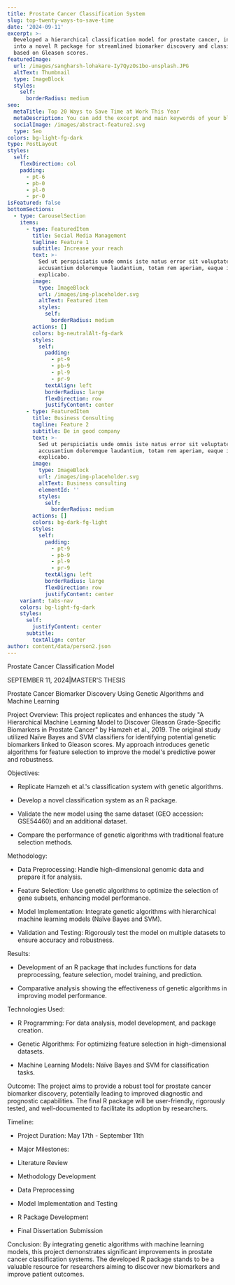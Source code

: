 ```yaml
---
title: Prostate Cancer Classification System
slug: top-twenty-ways-to-save-time
date: '2024-09-11'
excerpt: >-
  Developed a hierarchical classification model for prostate cancer, integrated
  into a novel R package for streamlined biomarker discovery and classification
  based on Gleason scores.
featuredImage:
  url: /images/sangharsh-lohakare-Iy7QyzOs1bo-unsplash.JPG
  altText: Thumbnail
  type: ImageBlock
  styles:
    self:
      borderRadius: medium
seo:
  metaTitle: Top 20 Ways to Save Time at Work This Year
  metaDescription: You can add the excerpt and main keywords of your blog post here.
  socialImage: /images/abstract-feature2.svg
  type: Seo
colors: bg-light-fg-dark
type: PostLayout
styles:
  self:
    flexDirection: col
    padding:
      - pt-6
      - pb-0
      - pl-0
      - pr-0
isFeatured: false
bottomSections:
  - type: CarouselSection
    items:
      - type: FeaturedItem
        title: Social Media Management
        tagline: Feature 1
        subtitle: Increase your reach
        text: >-
          Sed ut perspiciatis unde omnis iste natus error sit voluptatem
          accusantium doloremque laudantium, totam rem aperiam, eaque ipsa quae.
          explicabo.
        image:
          type: ImageBlock
          url: /images/img-placeholder.svg
          altText: Featured item
          styles:
            self:
              borderRadius: medium
        actions: []
        colors: bg-neutralAlt-fg-dark
        styles:
          self:
            padding:
              - pt-9
              - pb-9
              - pl-9
              - pr-9
            textAlign: left
            borderRadius: large
            flexDirection: row
            justifyContent: center
      - type: FeaturedItem
        title: Business Consulting
        tagline: Feature 2
        subtitle: Be in good company
        text: >-
          Sed ut perspiciatis unde omnis iste natus error sit voluptatem
          accusantium doloremque laudantium, totam rem aperiam, eaque ipsa quae.
          explicabo.
        image:
          type: ImageBlock
          url: /images/img-placeholder.svg
          altText: Business consulting
          elementId: ''
          styles:
            self:
              borderRadius: medium
        actions: []
        colors: bg-dark-fg-light
        styles:
          self:
            padding:
              - pt-9
              - pb-9
              - pl-9
              - pr-9
            textAlign: left
            borderRadius: large
            flexDirection: row
            justifyContent: center
    variant: tabs-nav
    colors: bg-light-fg-dark
    styles:
      self:
        justifyContent: center
      subtitle:
        textAlign: center
author: content/data/person2.json
---
```

Prostate Cancer Classification Model

SEPTEMBER 11, 2024|MASTER'S THESIS

Prostate Cancer Biomarker Discovery Using Genetic Algorithms and Machine Learning

Project Overview: This project replicates and enhances the study "A Hierarchical Machine Learning Model to Discover Gleason Grade-Specific Biomarkers in Prostate Cancer" by Hamzeh et al., 2019. The original study utilized Naïve Bayes and SVM classifiers for identifying potential genetic biomarkers linked to Gleason scores. My approach introduces genetic algorithms for feature selection to improve the model's predictive power and robustness.

Objectives:

*   Replicate Hamzeh et al.'s classification system with genetic algorithms.

*   Develop a novel classification system as an R package.

*   Validate the new model using the same dataset (GEO accession: GSE54460) and an additional dataset.

*   Compare the performance of genetic algorithms with traditional feature selection methods.

Methodology:

*   Data Preprocessing: Handle high-dimensional genomic data and prepare it for analysis.

*   Feature Selection: Use genetic algorithms to optimize the selection of gene subsets, enhancing model performance.

*   Model Implementation: Integrate genetic algorithms with hierarchical machine learning models (Naïve Bayes and SVM).

*   Validation and Testing: Rigorously test the model on multiple datasets to ensure accuracy and robustness.

Results:

*   Development of an R package that includes functions for data preprocessing, feature selection, model training, and prediction.

*   Comparative analysis showing the effectiveness of genetic algorithms in improving model performance.

Technologies Used:

*   R Programming: For data analysis, model development, and package creation.

*   Genetic Algorithms: For optimizing feature selection in high-dimensional datasets.

*   Machine Learning Models: Naïve Bayes and SVM for classification tasks.

Outcome: The project aims to provide a robust tool for prostate cancer biomarker discovery, potentially leading to improved diagnostic and prognostic capabilities. The final R package will be user-friendly, rigorously tested, and well-documented to facilitate its adoption by researchers.

Timeline:

*   Project Duration: May 17th - September 11th

*   Major Milestones:

<!---->

*   Literature Review

*   Methodology Development

*   Data Preprocessing

*   Model Implementation and Testing

*   R Package Development

*   Final Dissertation Submission

Conclusion: By integrating genetic algorithms with machine learning models, this project demonstrates significant improvements in prostate cancer classification systems. The developed R package stands to be a valuable resource for researchers aiming to discover new biomarkers and improve patient outcomes.

 
